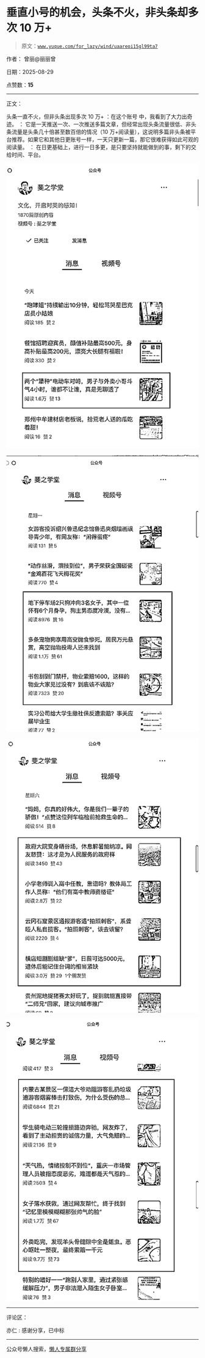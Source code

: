 # 垂直小号的机会，头条不火，非头条却多次 10 万+

> 原文：[`www.yuque.com/for_lazy/wind/uaareoi15gl99ta7`](https://www.yuque.com/for_lazy/wind/uaareoi15gl99ta7)

作者： 曾丽@丽丽曾

日期：2025-08-29

点赞数：**15**

* * *

正文：

头条一直不火，但非头条出现多次 10 万+ ：在这个账号 中，我看到了大力出奇迹。 ：
它是一天推送一次、一次推送多篇文章，但经常出现头条流量很低、非头条流量是头条几十倍甚至数百倍的情况（10 万+阅读量），这说明多篇非头条被平台推荐。如果它和其他日更账号一样，一天只更新一篇，那它很难获得如此可观的阅读量。
： 在日更基础上，进行一日多更，是只要坚持就能做到的事，剩下的交给时间、平台。

![](img/4a2be1e2848067cbca75b861144d1f41.png "None")

![](img/a332769c1a1de48cb9653f815d723603.png "None")

![](img/0c5faa935c1eee9b572e5691f23d26de.png "None")

![](img/a1e6caa91e47425813cdb2c67cf72280.png "None")

* * *

评论区：

亦仁 : 感谢分享，已中标

* * *

公众号懒人搜索，[懒人专属群分享](https://lazybook.fun/#/blog/group)
